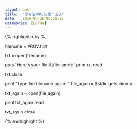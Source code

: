 ```yaml
---
layout: post
title:  "笨方法学Ruby第十五天"
date:   2016-06-26 00:18:23
categories: [LRTHW]
---
```


{% highlight ruby %}

filename = ARGV.first

txt = open(filename)

puts "Here's your file #{filename}:"
print txt.read

txt.close

print "Type the filename again: "
file_again = $stdin.gets.chomp

txt_again = open(file_again)

print txt_again.read

txt_again.close

{% endhighlight %}


